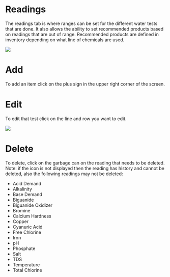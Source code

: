 
# Readings

The readings tab is where ranges can be set for the different water tests that are done. It also allows the ability to set recommended products based on readings that are out of range. Recommended products are defined in inventory depending on what line of chemicals are used.

![](https://wiselibrary.blob.core.windows.net/docs/Windows/Readings.png)





# Add

To add an item click on the plus sign in the upper right corner of the screen.

# Edit

To edit that test click on the line and row you want to edit.


![](https://wiselibrary.blob.core.windows.net/docs/Windows/Readings._Edit.png)

# Delete

To delete, click on the garbage can on the reading that needs to be deleted. Note: if the icon is not displayed then the reading has history and cannot be deleted, also the following readings may not be deleted:
- Acid Demand
- Alkalinity
- Base Demand
- Biguanide
- Biguanide Oxidizer
- Bromine
- Calcium Hardness
- Copper
- Cyanuric Acid
- Free Chlorine
- Iron
- pH
- Phosphate
- Salt
- TDS
- Temperature
- Total Chlorine


